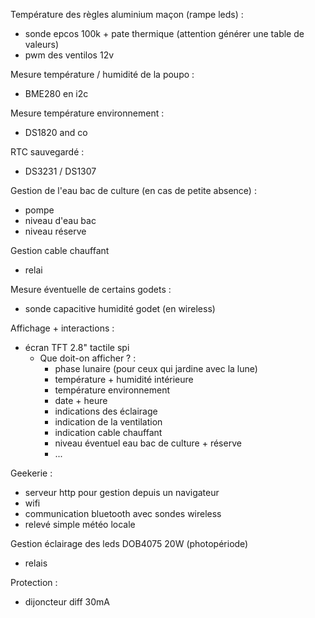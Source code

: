 Température des règles aluminium maçon (rampe leds) :
- sonde epcos 100k + pate thermique (attention générer une table de valeurs)
- pwm des ventilos 12v

Mesure température / humidité de la poupo :
- BME280 en i2c

Mesure température environnement :
- DS1820 and co

RTC sauvegardé :
- DS3231 / DS1307

Gestion de l'eau bac de culture (en cas de petite absence) :
- pompe
- niveau d'eau bac
- niveau réserve

Gestion cable chauffant
- relai

Mesure éventuelle de certains godets :
- sonde capacitive humidité godet (en wireless)

Affichage + interactions :
- écran TFT 2.8" tactile spi 
  - Que doit-on afficher ? :
    - phase lunaire (pour ceux qui jardine avec la lune)
    - température + humidité intérieure
    - température environnement
    - date + heure
    - indications des éclairage
    - indication de la ventilation
    - indication cable chauffant
    - niveau éventuel eau bac de culture + réserve
    - ...
    

Geekerie :
- serveur http pour gestion depuis un navigateur
- wifi
- communication bluetooth avec sondes wireless
- relevé simple météo locale

Gestion éclairage des leds DOB4075 20W (photopériode)
- relais

Protection :
- dijoncteur diff 30mA
